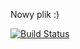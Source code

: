 Nowy plik :)



[![Build Status](
https://travis-ci.com/aleksandramiesiac/testowy.svg?token=DumGUcszEhhGBY72G3oD&branch=maste)](https://travis-ci.com/aleksandramiesiac/testowy)  
